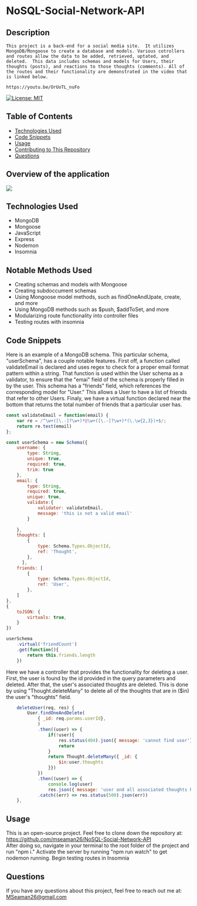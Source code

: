 
# NoSQL-Social-Network-API

  ## Description
    This project is a back-end for a social media site.  It utilizes MongoDB/Mongoose to create a database and models. Various cotrollers and routes allow the data to be added, retrieved, uptated, and deleted.  This data includes schemas and models for Users, their thoughts (posts), and reactions to those thoughts (comments). All of the routes and their functionality are demonstrated in the video that is linked below. 

    https://youtu.be/OrUoTL_nuFo 

 [![License: MIT](https://img.shields.io/badge/License-MIT-yellow.svg)](https://opensource.org/licenses/MIT)

  ## Table of Contents
  * [Technologies Used](#technologies-used)
  * [Code Snippets](#code-snippets)<br />
  * [Usage](#usage)<br />
  * [Contributing to This Repository](#how-to-contribute-to-this-repository)<br />
  * [Questions](#questions)<br />

  ## Overview of the application
<img src="./public/assets/Overview.gif">

  ## Technologies Used
  - MongoDB
  - Mongoose
  - JavaScript
  - Express
  - Nodemon 
  - Insomnia

  ## Notable Methods Used
  - Creating schemas and models with Mongoose
  - Creating subdoccument schemas
  - Using Mongoose model methods, such as findOneAndUpate, create, and more
  - Using MongoDB methods such as $push, $addToSet, and more
  - Modularizing route functionality into controller files
  - Testing routes with insomnia

  ## Code Snippets
Here is an example of a MongoDB schema.  This particular schema, "userSchema", has a couple notable features.  First off, a function called validateEmail is declared and uses regex to check for a proper email format pattern within a string.  That function is used within the User schema as a validator, to ensure that the "emai" field of the schema is properly filled in by the user. This schema has a "friends" field, which references the corresponding model for "User."  This allows a User to have a list of friends that refer to other Users.  Finaly, we have a virtual function declared near the bottom that returns the total number of friends that a particular user has. 
```javascript
const validateEmail = function(email) {
    var re = /^\w+([\.-]?\w+)*@\w+([\.-]?\w+)*(\.\w{2,3})+$/;
    return re.test(email)
};

const userSchema = new Schema({
    username: {
        type: String,
        unique: true,
        required: true,
        trim: true
    },
    email: {
        type: String,
        required: true,
        unique: true,
        validate:{
            validator: validateEmail,
            message: 'this is not a valid email'
        }
        
    },
    thoughts: [
        {
            type: Schema.Types.ObjectId,
            ref: 'Thought',
        },
      ],
    friends: [
        {
            type: Schema.Types.ObjectId,
            ref: 'User',
        },
    ]
},
{
    toJSON: {
        virtuals: true,
    }
})

userSchema
    .virtual('friendCount')
    .get(function(){
        return this.friends.length
    })
```
Here we have a controller that provides the functionality for deleting a user.  First, the user is found by the id provided in the query parameters and deleted.  After that, the user's associated thoughts are deleted.  This is done by using "Thought.deleteMany" to delete all of the thoughts that are in ($in) the user's "thoughts" field.
```javascript
    deleteUser(req, res) {
        User.findOneAndDelete(
            { _id: req.params.userId},
            )
            .then((user) => {
                if(!user){
                    res.status(404).json({ message: 'cannot find user'})
                    return
                }
                return Thought.deleteMany({ _id: {
                    $in:user.thoughts
                }})
            })
            .then((user) => {
                console.log(user)
                res.json({ message: 'user and all associated thoughts have been deleted!'})})
            .catch((err) => res.status(500).json(err))
    },
```
  ## Usage

This is an open-source project.  Feel free to clone down the repository at: <br>
<a href = "https://github.com/mseaman26/NoSQL-Social-Network-API">https://github.com/mseaman26/NoSQL-Social-Network-API</a><br>
After doing so, navigate in your terminal to the root folder of the project and run "npm i." Activate the server by running "npm run watch" to get nodemon running.  Begin testing routes in Insomnia
  ## Questions
If you have any questions about this project, feel free to reach out me at:<br>
  <a href="MSeaman26@gmail.com">MSeaman26@gmail.com</a><br/>


    


